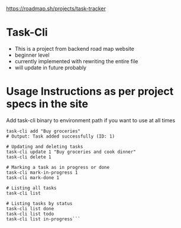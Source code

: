 https://roadmap.sh/projects/task-tracker

# Task-Cli
  - This is a project from backend road map website
  - beginner level
  - currently implemented with rewriting the entire file
  - will update in future probably

# Usage Instructions as per project specs in the site

Add task-cli binary to environment path if you want to use at all times

```# Adding a new task
task-cli add "Buy groceries"
# Output: Task added successfully (ID: 1)

# Updating and deleting tasks
task-cli update 1 "Buy groceries and cook dinner"
task-cli delete 1

# Marking a task as in progress or done
task-cli mark-in-progress 1
task-cli mark-done 1

# Listing all tasks
task-cli list

# Listing tasks by status
task-cli list done
task-cli list todo
task-cli list in-progress```
